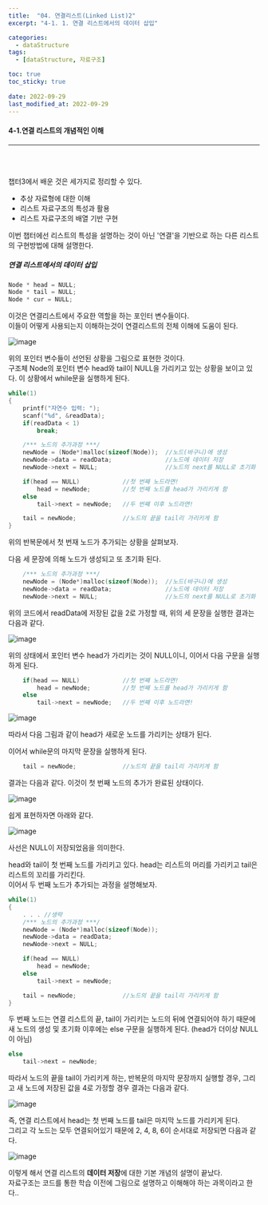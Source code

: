 ```yaml
---
title:  "04. 연결리스트(Linked List)2"
excerpt: "4-1. 1. 연결 리스트에서의 데이터 삽입"

categories:
  - dataStructure
tags:
  - [dataStructure, 자료구조]

toc: true
toc_sticky: true
 
date: 2022-09-29
last_modified_at: 2022-09-29
---
```


#### 4-1.연결 리스트의 개념적인 이해
---
<br>
<br>

챕터3에서 배운 것은 세가지로 정리할 수 있다.  

- 추상 자료형에 대한 이해  
- 리스트 자료구조의 특성과 활용  
- 리스트 자료구조의 배열 기반 구현  

이번 챕터에선 리스트의 특성을 설명하는 것이 아닌 '연결'을 기반으로 하는 다른 리스트의 구현방법에 대해 설명한다.  

##### 연결 리스트에서의 데이터 삽입    

```c
Node * head = NULL;
Node * tail = NULL;
Node * cur = NULL;
```

이것은 연결리스트에서 주요한 역할을 하는 포인터 변수들이다.  
이들이 어떻게 사용되는지 이해하는것이 연결리스트의 전체 이해에 도움이 된다.  

![image](https://user-images.githubusercontent.com/106606698/192919684-6214dff6-143b-45aa-9708-2d48291ae5e4.png)

위의 포인터 변수들이 선언된 상황을 그림으로 표현한 것이다.  
구조체 Node의 포인터 변수 head와 tail이 NULL을 가리키고 있는 상황을 보이고 있다. 이 상황에서 while문을 실행하게 된다.  

```c
while(1)
{
    printf("자연수 입력: ");
    scanf("%d", &readData);
    if(readData < 1)
        break;

    /*** 노드의 추가과정 ***/
    newNode = (Node*)malloc(sizeof(Node));	//노드(바구니)에 생성
    newNode->data = readData;				//노드에 데이터 저장
    newNode->next = NULL;					//노드의 next를 NULL로 초기화

    if(head == NULL)			//첫 번째 노드라면!
        head = newNode;			//첫 번째 노드를 head가 가리키게 함
    else
        tail->next = newNode;	//두 번째 이후 노드라면!

    tail = newNode;				//노드의 끝을 tail리 가리키게 함
}
```

위의 반복문에서 첫 번재 노드가 추가되는 상황을 살펴보자.  

다음 세 문장에 의해 노드가 생성되고 또 초기화 된다.  

```c
    /*** 노드의 추가과정 ***/
    newNode = (Node*)malloc(sizeof(Node));	//노드(바구니)에 생성
    newNode->data = readData;				//노드에 데이터 저장
    newNode->next = NULL;					//노드의 next를 NULL로 초기화
```

위의 코드에서 readData에 저장된 값을 2로 가정할 때, 위의 세 문장을 실행한 결과는 다음과 같다.  

![image](https://user-images.githubusercontent.com/106606698/192986679-6725972d-b5bb-4f67-8942-213f84c1ecd5.png)

위의 상태에서 포인터 변수 head가 가리키는 것이 NULL이니, 이어서 다음 구문을 실행하게 된다.  

```c
    if(head == NULL)			//첫 번째 노드라면!
        head = newNode;			//첫 번째 노드를 head가 가리키게 함
    else
        tail->next = newNode;	//두 번째 이후 노드라면!
```

![image](https://user-images.githubusercontent.com/106606698/192986796-e8dd6bc8-9e19-44bf-bfa2-d0eea83b0579.png)

따라서 다음 그림과 같이 head가 새로운 노드를 가리키는 상태가 된다.  

이어서 while문의 마지막 문장을 실행하게 된다.  

```c
    tail = newNode;				//노드의 끝을 tail리 가리키게 함
```

결과는 다음과 같다. 이것이 첫 번째 노드의 추가가 완료된 상태이다.  

![image](https://user-images.githubusercontent.com/106606698/192987496-60c75e10-adaf-49f6-ab2a-f43495dbfee4.png)

쉽게 표현하자면 아래와 같다.  

![image](https://user-images.githubusercontent.com/106606698/192987994-72ef1672-b94f-469a-86d7-e42083198644.png)

사선은 NULL이 저장되었음을 의미한다.  

head와 tail이 첫 번째 노드를 가리키고 있다. head는 리스트의 머리를 가리키고 tail은 리스트의 꼬리를 가리킨다.  
이어서 두 번째 노드가 추가되는 과정을 설명해보자.  

```c
while(1)
{
    . . . //생략
    /*** 노드의 추가과정 ***/
    newNode = (Node*)malloc(sizeof(Node));
    newNode->data = readData;	
    newNode->next = NULL;

    if(head == NULL)
        head = newNode;	
    else
        tail->next = newNode;

    tail = newNode;				//노드의 끝을 tail리 가리키게 함
}
```  

두 번째 노드는 연결 리스트의 끝, tail이 가리키는 노드의 뒤에 연결되어야 하기 때문에 새 노드의 생성 및 초기화 이후에는 else 구문을 실행하게 된다. (head가 더이상 NULL이 아님)  

```c
else
    tail->next = newNode;
```

따라서 노드의 끝을 tail이 가리키게 하는, 반복문의 마지막 문장까지 실행할 경우, 그리고 새 노드에 저장된 값을 4로 가정할 경우 결과는 다음과 같다. 

![image](https://user-images.githubusercontent.com/106606698/192989612-e4c88648-5f19-495f-a6b4-80cf28283137.png)

즉, 연결 리스트에서 head는 첫 번째 노드를 tail은 마지막 노드를 가리키게 된다.  
그리고 각 노드는 모두 연결되어있기 때문에 2, 4, 8, 6이 순서대로 저장되면 다음과 같다.  

![image](https://user-images.githubusercontent.com/106606698/192990320-2d84c3e0-0499-489d-867c-843601a160fc.png)

이렇게 해서 연결 리스트의 **데이터 저장**에 대한 기본 개념의 설명이 끝났다.  
자료구조는 코드를 통한 학습 이전에 그림으로 설명하고 이해해야 하는 과목이라고 한다..  